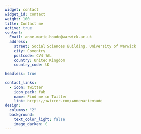 ```yaml
---
widget: contact
widget_id: contact
weight: 100
title: Contact me
active: true
content:
  Email: anne-marie.houde@warwick.ac.uk
  address:
    street: Social Sciences Building, University of Warwick
    city: Coventry
    postcode: CV4 7AL
    country: United Kingdom
    country_code: UK
    
headless: true

contact_links:
  - icon: twitter
    icon_pack: fab
    name: Find me on Twitter
    link: https://twitter.com/AnneMarieHoude
design:
  columns: "2"
  background:
    text_color_light: false
    image_darken: 0
---
```

